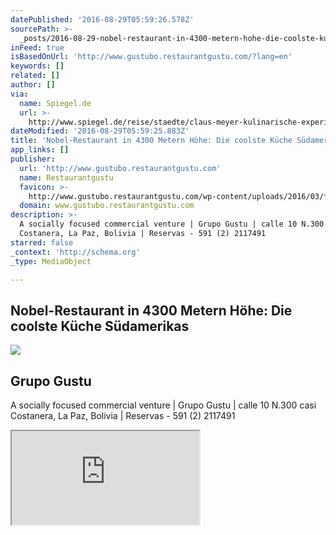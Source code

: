 ```yaml
---
datePublished: '2016-08-29T05:59:26.578Z'
sourcePath: >-
  _posts/2016-08-29-nobel-restaurant-in-4300-metern-hohe-die-coolste-kuche-suda.md
inFeed: true
isBasedOnUrl: 'http://www.gustubo.restaurantgustu.com/?lang=en'
keywords: []
related: []
author: []
via:
  name: Spiegel.de
  url: >-
    http://www.spiegel.de/reise/staedte/claus-meyer-kulinarische-experimente-des-noma-gruenders-in-bolivien-a-1109086.html
dateModified: '2016-08-29T05:59:25.883Z'
title: 'Nobel-Restaurant in 4300 Metern Höhe: Die coolste Küche Südamerikas'
app_links: []
publisher:
  url: 'http://www.gustubo.restaurantgustu.com'
  name: Restaurantgustu
  favicon: >-
    http://www.gustubo.restaurantgustu.com/wp-content/uploads/2016/03/favicon.png
  domain: www.gustubo.restaurantgustu.com
description: >-
  A socially focused commercial venture | Grupo Gustu | calle 10 N.300 casi
  Costanera, La Paz, Bolivia | Reservas - 591 (2) 2117491
starred: false
_context: 'http://schema.org'
_type: MediaObject

---
```

## Nobel-Restaurant in 4300 Metern Höhe: Die coolste Küche Südamerikas

<article style=""><img src="https://s3-us-west-2.amazonaws.com/the-grid-img/p/1309106ffdc2e8a3e7566b555962a94d661ec6da.jpg" /><h1>Grupo Gustu</h1><p>A socially focused commercial venture | Grupo Gustu | calle 10 N.300 casi Costanera, La Paz, Bolivia | Reservas - 591 (2) 2117491</p></article>

<iframe src="https://the-grid.github.io/ed-userhtml/?g=eJwtUMtugzAQ_BWM1GNgd_1aopCqp34HYBuQoCBMSvr3NU0PM9I8NIe5jWFrZp_FravzYd_XeC3L4ziKfln6yRfdMpdzs8bSz61372tbC5yRT6JEUqBTVmJhGYjIgq0qI8hdDBfAbDRUrLQkUwnpLmgKrZRGicyaU0yCzokAghLkiTnNjgikBI3WsFABZYHJT70zi_CsUAdCCk3TuI4A3-QHPH1IbUuVMawMm1ZQ_HzE_SG0x9dqdD6ZidQ3KktKA1hEtnl2jG4f6twA5Nngx37Y_8XfN-2yOb_VedJx_5l8nb-cazKaaVqO8Jim2G3ef91v5evP-y_3r1_T" style=""></iframe>